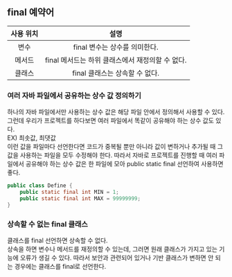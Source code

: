 final 예약어
---
|사용 위치|설명|
|:-----:|:---:|
|변수|final 변수는 상수를 의미한다.|
|메서드|final 메서드는 하위 클래스에서 재정의할 수 없다.|
|클래스|final 클래스는 상속할 수 없다.|

### 여러 자바 파일에서 공유하는 상수 값 정의하기
하나의 자바 파일에서만 사용하는 상수 값은 해당 파일 안에서 정의해서 사용할 수 있다.
그런데 우리가 프로젝트를 하다보면 여러 파일에서 똑같이 공유해야 하는 상수 값도 있다.<BR>
EX) 최솟값, 최댓값 <BR>
이런 값을 파일마다 선언한다면 코드가 중복될 뿐만 아니라 값이 변하거나 추가될 때 그 값을 사용하는 파일을 모두 수정해야 한다. 따라서 자바로 프로젝트를 진행할 때 여러 파일에서 공유해야 하는 상수 값은 한 파일에 모아 public static final 선언하여 사용하면 좋다.

```java
public class Define {
    public static final int MIN = 1;
    public static final int MAX = 99999999;
}
```

### 상속할 수 없는 final 클래스
클래스를 final 선언하면 상속할 수 없다.<br>
상속을 하면 변수나 메서드를 재정의할 수 있는데, 그러면 원래 클래스가 가지고 있는 기능에 오류가 생길 수 있다. 따라서 보안과 관련되어 있거나 기반 클래스가 변하면 안 되는 경우에는 클래스를 final로 선언한다.
